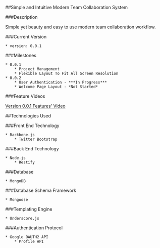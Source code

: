 ##Simple and Intuitive Modern Team Collaboration System

###Description

Simple yet beauty and easy to use modern team collaboration workflow.

###Current Version

    * version: 0.0.1

###Milestones

    * 0.0.1
        * Project Management
        * Flexible Layout To Fit All Screen Resolution
    * 0.0.2
        * User Authentication - ***In Progress***
        * Welcome Page Layout - *Not Started*
        
###Feature Videos

[Version 0.0.1 Features' Video](http://youtu.be/_zWd6sOw_JQ?hd=1)

##Technologies Used
    
###Front End Technology

    * Backbone.js
        * Twitter Bootstrap

###Back End Technology

    * Node.js
        * Restify
				
###Database

    * MongoDB

###Database Schema Framework

    * Mongoose

###Templating Engine

    * Underscore.js

###Authentication Protocol 

    * Google OAUTH2 API
        * Profile API
    
